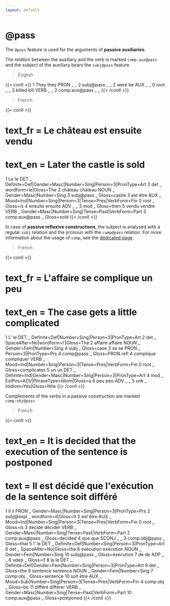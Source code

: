 ```yaml
---
layout: default
---
```


# **@pass**

The `@pass` feature is used for the arguments of **passive auxiliaries**.


The relation between the auxiliary and the verb is marked `comp:aux@pass` and the subject of the auxiliary bears the `subj@pass` feature.

> English

{{< conll >}}
1	They	they	PRON	_	_	2	subj@pass	_	_
2	were	be	AUX	_	_	0	root	_	_
3	killed	kill	VERB	_	_	2	comp:aux@pass	_	_
{{< /conll >}}

> French

{{< conll >}}
# text_fr = Le château est ensuite vendu
# text_en = Later the castle is sold
1	Le	le	DET	_	Definite=Def|Gender=Masc|Number=Sing|Person=3|PronType=Art	2	det	_	wordform=le|Gloss=The
2	château	château	NOUN	_	Gender=Masc|Number=Sing	3	subj@pass	_	Gloss=castle
3	est	être	AUX	_	Mood=Ind|Number=Sing|Person=3|Tense=Pres|VerbForm=Fin	0	root	_	Gloss=is
4	ensuite	ensuite	ADV	_	_	3	mod	_	Gloss=then
5	vendu	vendre	VERB	_	Gender=Masc|Number=Sing|Tense=Past|VerbForm=Part	3	comp:aux@pass	_	Gloss=sold
{{< /conll >}}

In case of **passive reflexive constructions**, the subject is analysed with a regular `subj` relation and the pronoun with the `comp@pass` relation. For more information about the usage of `comp`, see the [dedicated page](../../relations/comp).

> French

{{< conll >}}
# text_fr = L'affaire se complique un peu
# text_en = The case gets a little complicated
1	L'	le	DET	_	Definite=Def|Number=Sing|Person=3|PronType=Art	2	det	_	SpaceAfter=No|wordform=l'|Gloss=The
2	affaire	affaire	NOUN	_	Gender=Fem|Number=Sing	4	subj	_	Gloss=case
3	se	se	PRON	_	Person=3|PronType=Prs	4	comp@pass	_	Gloss=PRON.refl
4	complique	compliquer	VERB	_	Mood=Ind|Number=Sing|Person=3|Tense=Pres|VerbForm=Fin	0	root	_	Gloss=complicates
5	un	un	DET	_	Definite=Ind|Gender=Masc|Number=Sing|Person=3|PronType=Art	4	mod	_	ExtPos=ADV|PhraseType=Idiom|Gloss=a
6	peu	peu	ADV	_	_	5	unk	_	InIdiom=Yes|Gloss=little
{{< /conll >}}

Complements of the verbs in a passive construction are marked `comp:obj@pass`

> French

{{< conll >}}
# text_en = It is decided that the execution of the sentence is postponed
# text = Il est décidé que l'exécution de la sentence soit différé
1	Il	il	PRON	_	Gender=Masc|Number=Sing|Person=3|PronType=Prs	2	subj@expl	_	wordform=il|Gloss=It
2	est	être	AUX	_	Mood=Ind|Number=Sing|Person=3|Tense=Pres|VerbForm=Fin	0	root	_	Gloss=is
3	décidé	décider	VERB	_	Gender=Masc|Number=Sing|Tense=Past|VerbForm=Part	2	comp:aux@pass	_	Gloss=decided
4	que	que	SCONJ	_	_	3	comp:obj@pass	_	Gloss=that
5	l'	le	DET	_	Definite=Def|Number=Sing|Person=3|PronType=Art	6	det	_	SpaceAfter=No|Gloss=the
6	exécution	exécution	NOUN	_	Gender=Fem|Number=Sing	10	subj@pass	_	Gloss=execution
7	de	de	ADP	_	_	6	udep	_	Gloss=if
8	la	le	DET	_	Definite=Def|Gender=Fem|Number=Sing|Person=3|PronType=Art	9	det	_	Gloss=the
9	sentence	sentence	NOUN	_	Gender=Fem|Number=Sing	7	comp:obj	_	Gloss=sentence
10	soit	être	AUX	_	Mood=Sub|Number=Sing|Person=3|Tense=Pres|VerbForm=Fin	4	comp:obj	_	Gloss=be
11	différé	différer	VERB	_	Gender=Masc|Number=Sing|Tense=Past|VerbForm=Part	10	comp:aux@pass	_	Gloss=postponed
{{< /conll >}}